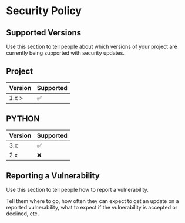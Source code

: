 # Security Policy

## Supported Versions

Use this section to tell people about which versions of your project are
currently being supported with security updates.

## Project 

| Version | Supported          |
| ------- | ------------------ |
| 1.x >  | :white_check_mark: |

## PYTHON

| Version | Supported          |
| ------- | ------------------ |
| 3.x   | :white_check_mark: |
| 2.x   | :x:                |

## Reporting a Vulnerability

Use this section to tell people how to report a vulnerability.

Tell them where to go, how often they can expect to get an update on a
reported vulnerability, what to expect if the vulnerability is accepted or
declined, etc.
